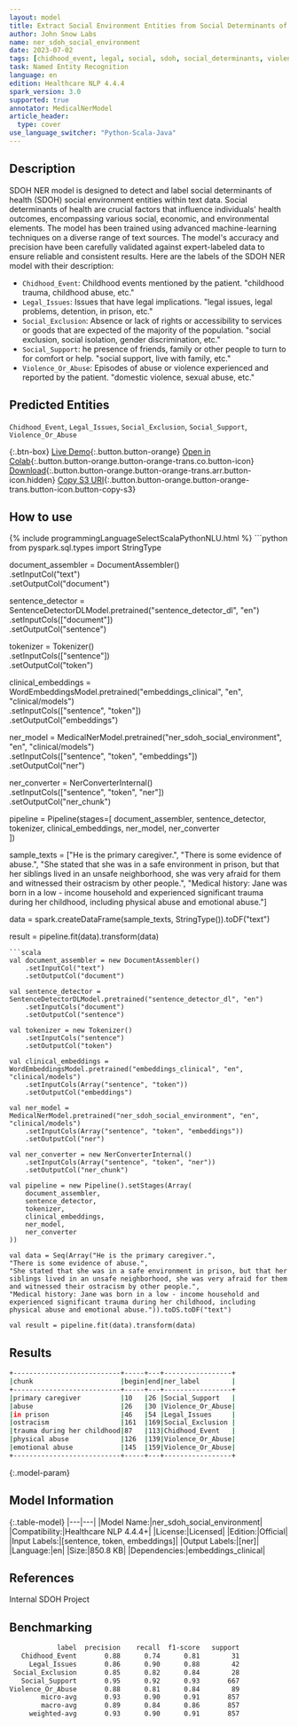 ```yaml
---
layout: model
title: Extract Social Environment Entities from Social Determinants of Health Texts
author: John Snow Labs
name: ner_sdoh_social_environment
date: 2023-07-02
tags: [chidhood_event, legal, social, sdoh, social_determinants, violence, en, public_health, licensed]
task: Named Entity Recognition
language: en
edition: Healthcare NLP 4.4.4
spark_version: 3.0
supported: true
annotator: MedicalNerModel
article_header:
  type: cover
use_language_switcher: "Python-Scala-Java"
---
```


## Description

SDOH NER model is designed to detect and label social determinants of health (SDOH) social environment entities within text data. Social determinants of health are crucial factors that influence individuals' health outcomes, encompassing various social, economic, and environmental elements. The model has been trained using advanced machine-learning techniques on a diverse range of text sources. The model's accuracy and precision have been carefully validated against expert-labeled data to ensure reliable and consistent results. Here are the labels of the SDOH NER model with their description:

- `Chidhood_Event`: Childhood events mentioned by the patient. "childhood trauma, childhood abuse, etc."
- `Legal_Issues`: Issues that have legal implications. "legal issues, legal problems, detention, in prison, etc."
- `Social_Exclusion`: Absence or lack of rights or accessibility to services or goods that are expected of the majority of the population. "social exclusion, social isolation, gender discrimination, etc."
- `Social_Support`: he presence of friends, family or other people to turn to for comfort or help.  "social support, live with family, etc."
- `Violence_Or_Abuse`: Episodes of abuse or violence experienced and reported by the patient. "domestic violence, sexual abuse, etc."

## Predicted Entities

`Chidhood_Event`, `Legal_Issues`, `Social_Exclusion`, `Social_Support`, `Violence_Or_Abuse`

{:.btn-box}
[Live Demo](https://demo.johnsnowlabs.com/healthcare/SDOH/){:.button.button-orange}
[Open in Colab](https://colab.research.google.com/github/JohnSnowLabs/spark-nlp-workshop/blob/master/tutorials/streamlit_notebooks/healthcare/SOCIAL_DETERMINANT_NER.ipynb){:.button.button-orange.button-orange-trans.co.button-icon}
[Download](https://s3.amazonaws.com/auxdata.johnsnowlabs.com/clinical/models/ner_sdoh_social_environment_en_4.4.4_3.0_1688322410202.zip){:.button.button-orange.button-orange-trans.arr.button-icon.hidden}
[Copy S3 URI](s3://auxdata.johnsnowlabs.com/clinical/models/ner_sdoh_social_environment_en_4.4.4_3.0_1688322410202.zip){:.button.button-orange.button-orange-trans.button-icon.button-copy-s3}

## How to use



<div class="tabs-box" markdown="1">
{% include programmingLanguageSelectScalaPythonNLU.html %}
```python
from pyspark.sql.types import StringType

document_assembler = DocumentAssembler()\
    .setInputCol("text")\
    .setOutputCol("document")

sentence_detector = SentenceDetectorDLModel.pretrained("sentence_detector_dl", "en")\
    .setInputCols(["document"])\
    .setOutputCol("sentence")

tokenizer = Tokenizer()\
    .setInputCols(["sentence"])\
    .setOutputCol("token")

clinical_embeddings = WordEmbeddingsModel.pretrained("embeddings_clinical", "en", "clinical/models")\
    .setInputCols(["sentence", "token"])\
    .setOutputCol("embeddings")

ner_model = MedicalNerModel.pretrained("ner_sdoh_social_environment", "en", "clinical/models")\
    .setInputCols(["sentence", "token", "embeddings"])\
    .setOutputCol("ner")

ner_converter = NerConverterInternal()\
    .setInputCols(["sentence", "token", "ner"])\
    .setOutputCol("ner_chunk")

pipeline = Pipeline(stages=[
    document_assembler, 
    sentence_detector,
    tokenizer,
    clinical_embeddings,
    ner_model,
    ner_converter   
    ])

sample_texts = ["He is the primary caregiver.",
"There is some evidence of abuse.",
"She stated that she was in a safe environment in prison, but that her siblings lived in an unsafe neighborhood, she was very afraid for them and witnessed their ostracism by other people.",
"Medical history: Jane was born in a low - income household and experienced significant trauma during her childhood, including physical abuse and emotional abuse."]

data = spark.createDataFrame(sample_texts, StringType()).toDF("text")

result = pipeline.fit(data).transform(data)
```
```scala
val document_assembler = new DocumentAssembler()
    .setInputCol("text")
    .setOutputCol("document")

val sentence_detector = SentenceDetectorDLModel.pretrained("sentence_detector_dl", "en")
    .setInputCols("document")
    .setOutputCol("sentence")

val tokenizer = new Tokenizer()
    .setInputCols("sentence")
    .setOutputCol("token")

val clinical_embeddings = WordEmbeddingsModel.pretrained("embeddings_clinical", "en", "clinical/models")
    .setInputCols(Array("sentence", "token"))
    .setOutputCol("embeddings")

val ner_model = MedicalNerModel.pretrained("ner_sdoh_social_environment", "en", "clinical/models")
    .setInputCols(Array("sentence", "token", "embeddings"))
    .setOutputCol("ner")

val ner_converter = new NerConverterInternal()
    .setInputCols(Array("sentence", "token", "ner"))
    .setOutputCol("ner_chunk")

val pipeline = new Pipeline().setStages(Array(
    document_assembler, 
    sentence_detector,
    tokenizer,
    clinical_embeddings,
    ner_model,
    ner_converter   
))

val data = Seq(Array("He is the primary caregiver.",
"There is some evidence of abuse.",
"She stated that she was in a safe environment in prison, but that her siblings lived in an unsafe neighborhood, she was very afraid for them and witnessed their ostracism by other people.",
"Medical history: Jane was born in a low - income household and experienced significant trauma during her childhood, including physical abuse and emotional abuse.")).toDS.toDF("text")

val result = pipeline.fit(data).transform(data)
```
</div>

## Results

```bash
+---------------------------+-----+---+-----------------+
|chunk                      |begin|end|ner_label        |
+---------------------------+-----+---+-----------------+
|primary caregiver          |10   |26 |Social_Support   |
|abuse                      |26   |30 |Violence_Or_Abuse|
|in prison                  |46   |54 |Legal_Issues     |
|ostracism                  |161  |169|Social_Exclusion |
|trauma during her childhood|87   |113|Chidhood_Event   |
|physical abuse             |126  |139|Violence_Or_Abuse|
|emotional abuse            |145  |159|Violence_Or_Abuse|
+---------------------------+-----+---+-----------------+
```

{:.model-param}
## Model Information

{:.table-model}
|---|---|
|Model Name:|ner_sdoh_social_environment|
|Compatibility:|Healthcare NLP 4.4.4+|
|License:|Licensed|
|Edition:|Official|
|Input Labels:|[sentence, token, embeddings]|
|Output Labels:|[ner]|
|Language:|en|
|Size:|850.8 KB|
|Dependencies:|embeddings_clinical|

## References

Internal SDOH Project

## Benchmarking

```bash
            label  precision    recall  f1-score   support
   Chidhood_Event       0.88      0.74      0.81        31
     Legal_Issues       0.86      0.90      0.88        42
 Social_Exclusion       0.85      0.82      0.84        28
   Social_Support       0.95      0.92      0.93       667
Violence_Or_Abuse       0.88      0.81      0.84        89
        micro-avg       0.93      0.90      0.91       857
        macro-avg       0.89      0.84      0.86       857
     weighted-avg       0.93      0.90      0.91       857
```